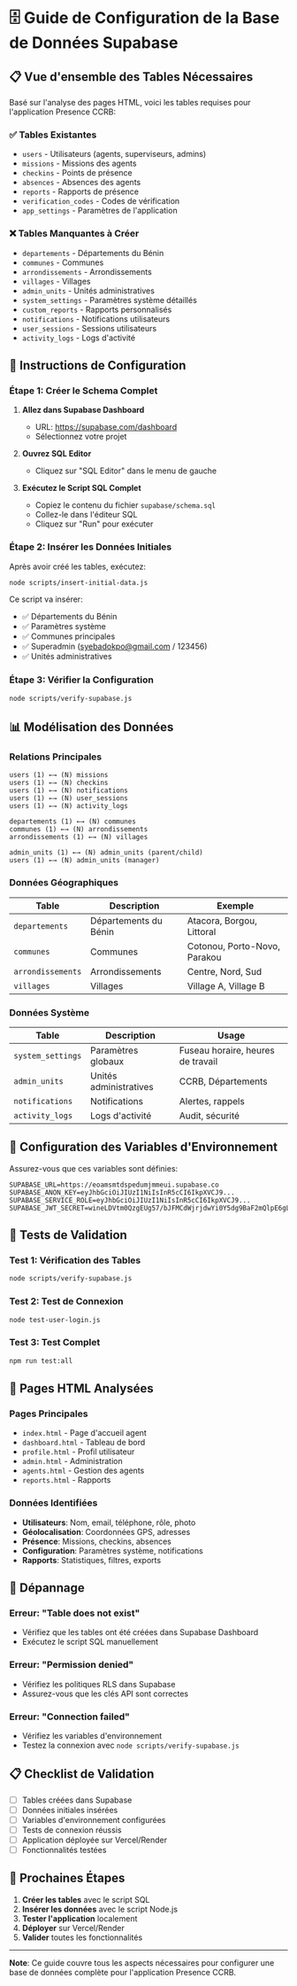 # 🗄️ Guide de Configuration de la Base de Données Supabase

## 📋 **Vue d'ensemble des Tables Nécessaires**

Basé sur l'analyse des pages HTML, voici les tables requises pour l'application Presence CCRB:

### **✅ Tables Existantes**
- `users` - Utilisateurs (agents, superviseurs, admins)
- `missions` - Missions des agents
- `checkins` - Points de présence
- `absences` - Absences des agents
- `reports` - Rapports de présence
- `verification_codes` - Codes de vérification
- `app_settings` - Paramètres de l'application

### **❌ Tables Manquantes à Créer**
- `departements` - Départements du Bénin
- `communes` - Communes
- `arrondissements` - Arrondissements
- `villages` - Villages
- `admin_units` - Unités administratives
- `system_settings` - Paramètres système détaillés
- `custom_reports` - Rapports personnalisés
- `notifications` - Notifications utilisateurs
- `user_sessions` - Sessions utilisateurs
- `activity_logs` - Logs d'activité

## 🚀 **Instructions de Configuration**

### **Étape 1: Créer le Schema Complet**

1. **Allez dans Supabase Dashboard**
   - URL: https://supabase.com/dashboard
   - Sélectionnez votre projet

2. **Ouvrez SQL Editor**
   - Cliquez sur "SQL Editor" dans le menu de gauche

3. **Exécutez le Script SQL Complet**
   - Copiez le contenu du fichier `supabase/schema.sql`
   - Collez-le dans l'éditeur SQL
   - Cliquez sur "Run" pour exécuter

### **Étape 2: Insérer les Données Initiales**

Après avoir créé les tables, exécutez:

```bash
node scripts/insert-initial-data.js
```

Ce script va insérer:
- ✅ Départements du Bénin
- ✅ Paramètres système
- ✅ Communes principales
- ✅ Superadmin (syebadokpo@gmail.com / 123456)
- ✅ Unités administratives

### **Étape 3: Vérifier la Configuration**

```bash
node scripts/verify-supabase.js
```

## 📊 **Modélisation des Données**

### **Relations Principales**

```
users (1) ←→ (N) missions
users (1) ←→ (N) checkins
users (1) ←→ (N) notifications
users (1) ←→ (N) user_sessions
users (1) ←→ (N) activity_logs

departements (1) ←→ (N) communes
communes (1) ←→ (N) arrondissements
arrondissements (1) ←→ (N) villages

admin_units (1) ←→ (N) admin_units (parent/child)
users (1) ←→ (N) admin_units (manager)
```

### **Données Géographiques**

| Table | Description | Exemple |
|-------|-------------|---------|
| `departements` | Départements du Bénin | Atacora, Borgou, Littoral |
| `communes` | Communes | Cotonou, Porto-Novo, Parakou |
| `arrondissements` | Arrondissements | Centre, Nord, Sud |
| `villages` | Villages | Village A, Village B |

### **Données Système**

| Table | Description | Usage |
|-------|-------------|-------|
| `system_settings` | Paramètres globaux | Fuseau horaire, heures de travail |
| `admin_units` | Unités administratives | CCRB, Départements |
| `notifications` | Notifications | Alertes, rappels |
| `activity_logs` | Logs d'activité | Audit, sécurité |

## 🔧 **Configuration des Variables d'Environnement**

Assurez-vous que ces variables sont définies:

```env
SUPABASE_URL=https://eoamsmtdspedumjmmeui.supabase.co
SUPABASE_ANON_KEY=eyJhbGciOiJIUzI1NiIsInR5cCI6IkpXVCJ9...
SUPABASE_SERVICE_ROLE=eyJhbGciOiJIUzI1NiIsInR5cCI6IkpXVCJ9...
SUPABASE_JWT_SECRET=wineLDVtm0QzgEUg57/bJFMCdWjrjdwYi0Y5dg9BaF2mQlpE6gL6XgCQNtDB2yAry7hY4R9vL6RXtD3Sqjc7NA==
```

## 🧪 **Tests de Validation**

### **Test 1: Vérification des Tables**
```bash
node scripts/verify-supabase.js
```

### **Test 2: Test de Connexion**
```bash
node test-user-login.js
```

### **Test 3: Test Complet**
```bash
npm run test:all
```

## 📱 **Pages HTML Analysées**

### **Pages Principales**
- `index.html` - Page d'accueil agent
- `dashboard.html` - Tableau de bord
- `profile.html` - Profil utilisateur
- `admin.html` - Administration
- `agents.html` - Gestion des agents
- `reports.html` - Rapports

### **Données Identifiées**
- **Utilisateurs**: Nom, email, téléphone, rôle, photo
- **Géolocalisation**: Coordonnées GPS, adresses
- **Présence**: Missions, checkins, absences
- **Configuration**: Paramètres système, notifications
- **Rapports**: Statistiques, filtres, exports

## 🚨 **Dépannage**

### **Erreur: "Table does not exist"**
- Vérifiez que les tables ont été créées dans Supabase Dashboard
- Exécutez le script SQL manuellement

### **Erreur: "Permission denied"**
- Vérifiez les politiques RLS dans Supabase
- Assurez-vous que les clés API sont correctes

### **Erreur: "Connection failed"**
- Vérifiez les variables d'environnement
- Testez la connexion avec `node scripts/verify-supabase.js`

## 📋 **Checklist de Validation**

- [ ] Tables créées dans Supabase
- [ ] Données initiales insérées
- [ ] Variables d'environnement configurées
- [ ] Tests de connexion réussis
- [ ] Application déployée sur Vercel/Render
- [ ] Fonctionnalités testées

## 🎯 **Prochaines Étapes**

1. **Créer les tables** avec le script SQL
2. **Insérer les données** avec le script Node.js
3. **Tester l'application** localement
4. **Déployer** sur Vercel/Render
5. **Valider** toutes les fonctionnalités

---

**Note**: Ce guide couvre tous les aspects nécessaires pour configurer une base de données complète pour l'application Presence CCRB.
